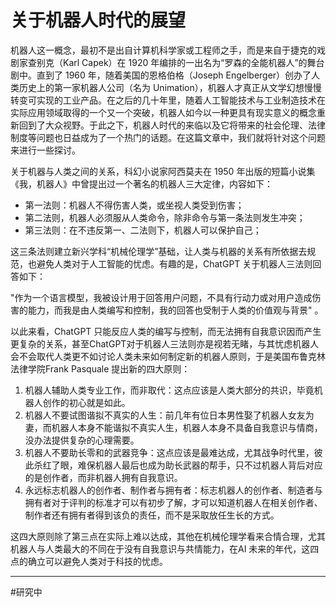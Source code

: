 # 关于机器人时代的展望

机器人这一概念，最初不是出自计算机科学家或工程师之手，而是来自于捷克的戏剧家查别克（Karl Capek）在 1920 年编排的一出名为“罗森的全能机器人”的舞台剧中。直到了 1960 年，随着美国的恩格伯格（Joseph Engelberger）创办了人类历史上的第一家机器人公司（名为 Unimation），机器人才真正从文学幻想慢慢转变可实现的工业产品。在之后的几十年里，随着人工智能技术与工业制造技术在实际应用领域取得的一个又一个突破，机器人如今以一种更具有现实意义的概念重新回到了大众视野。于此之下，机器人时代的来临以及它将带来的社会伦理、法律制度等问题也日益成为了一个热门的话题。在这篇文章中，我们就将针对这个问题来进行一些探讨。

关于机器与人类之间的关系，科幻小说家阿西莫夫在 1950 年出版的短篇小说集《我，机器人》中曾提出过一个著名的机器人三大定律，内容如下：

- 第一法则：机器人不得伤害人类，或坐视人类受到伤害；
- 第二法则，机器人必须服从人类命令，除非命令与第一条法则发生冲突；
- 第三法则：在不违反第一、二法则下，机器人可以保护自己；

这三条法则建立新兴学科“机械伦理学”基础，让人类与机器的关系有所依据去规范，也避免人类对于人工智能的忧虑。有趣的是，ChatGPT 关于机器人三法则回答如下：

"作为一个语言模型，我被设计用于回答用户问题，不具有行动力或对用户造成伤害的能力，而我是由人类编写和控制，我的回答也受制于人类的价值观与背景" 。

以此来看，ChatGPT 只能反应人类的编写与控制，而无法拥有自我意识因而产生更复杂的关系，甚至ChatGPT对于机器人三法则亦是视若无睹，与其忧虑机器人会不会取代人类更不如讨论人类未来如何制定新的机器人原则，于是美国布鲁克林法律学院Frank Pasquale 提出新的四大原则：

1. 机器人辅助人类专业工作，而非取代：这点应该是人类大部分的共识，毕竟机器人创作的初心就是如此。
2. 机器人不要试图谐拟不真实的人生：前几年有位日本男性娶了机器人女友为妻，而机器人本身不能谐拟不真实人生，机器人本身不具备自我意识与情商，没办法提供复杂的心理需要。
3. 机器人不要助长零和的武器竞争：这点应该是最难达成，尤其战争时代里，彼此杀红了眼，难保机器人最后也成为助长武器的帮手，只不过机器人背后对应的是创作者，而非机器人拥有自我意识。
4. 永远标志机器人的创作者、制作者与拥有者：标志机器人的创作者、制造者与拥有者对于评判的标准才可以有初步了解，才可以知道机器人在相关创作者、制作者还有拥有者得到该负的责任，而不是采取放任生长的方式。

这四大原则除了第三点在实际上难以达成，其他在机械伦理学看来合情合理，尤其机器人与人类最大的不同在于没有自我意识与共情能力，在AI 未来的年代，这四点的确立可以避免人类对于科技的忧虑。

----
#研究中
